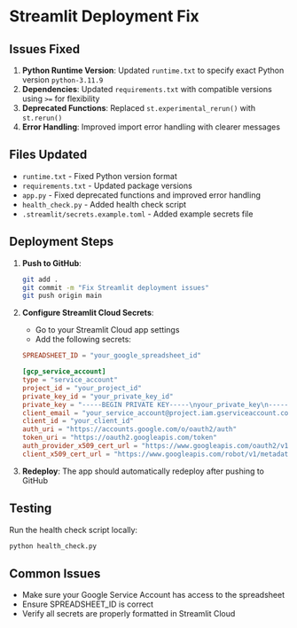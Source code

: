 # Streamlit Deployment Fix

## Issues Fixed

1. **Python Runtime Version**: Updated `runtime.txt` to specify exact Python version `python-3.11.9`
2. **Dependencies**: Updated `requirements.txt` with compatible versions using `>=` for flexibility
3. **Deprecated Functions**: Replaced `st.experimental_rerun()` with `st.rerun()`
4. **Error Handling**: Improved import error handling with clearer messages

## Files Updated

- `runtime.txt` - Fixed Python version format
- `requirements.txt` - Updated package versions
- `app.py` - Fixed deprecated functions and improved error handling
- `health_check.py` - Added health check script
- `.streamlit/secrets.example.toml` - Added example secrets file

## Deployment Steps

1. **Push to GitHub**:
   ```bash
   git add .
   git commit -m "Fix Streamlit deployment issues"
   git push origin main
   ```

2. **Configure Streamlit Cloud Secrets**:
   - Go to your Streamlit Cloud app settings
   - Add the following secrets:
   ```toml
   SPREADSHEET_ID = "your_google_spreadsheet_id"
   
   [gcp_service_account]
   type = "service_account"
   project_id = "your_project_id"
   private_key_id = "your_private_key_id"
   private_key = "-----BEGIN PRIVATE KEY-----\nyour_private_key\n-----END PRIVATE KEY-----\n"
   client_email = "your_service_account@project.iam.gserviceaccount.com"
   client_id = "your_client_id"
   auth_uri = "https://accounts.google.com/o/oauth2/auth"
   token_uri = "https://oauth2.googleapis.com/token"
   auth_provider_x509_cert_url = "https://www.googleapis.com/oauth2/v1/certs"
   client_x509_cert_url = "https://www.googleapis.com/robot/v1/metadata/x509/your_service_account%40project.iam.gserviceaccount.com"
   ```

3. **Redeploy**: The app should automatically redeploy after pushing to GitHub

## Testing

Run the health check script locally:
```bash
python health_check.py
```

## Common Issues

- Make sure your Google Service Account has access to the spreadsheet
- Ensure SPREADSHEET_ID is correct
- Verify all secrets are properly formatted in Streamlit Cloud